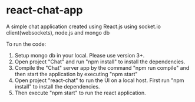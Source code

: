 # react-chat-app
A simple chat application created using React.js using socket.io client(websockets), node.js and mongo db


To run the code:

1. Setup mongo db in your local. Please use version 3+.
2. Open project "Chat" and run "npm install" to install the dependencies.
3. Compile the "Chat" server app by the command "npm run compile" and then start the application by executing "npm start"
4. Open project "react-chat" to run the UI on a local host. First run "npm install" to install the dependencies.
5. Then execute "npm start" to run the react application.